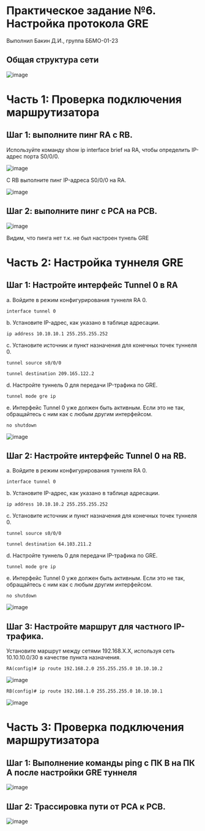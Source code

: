 # Практическое задание №6. Настройка протокола GRE

Выполнил Бакин Д.И., группа ББМО-01-23

## Общая структура сети

![image](https://github.com/xoz0r/TOIB_Bakin/assets/145142526/112d927a-5c55-4b38-88e5-e51ee6a609c8)

# Часть 1: Проверка подключения маршрутизатора

## Шаг 1: выполните пинг RA с RB.

Используйте команду show ip interface brief на RA, чтобы определить IP-адрес порта S0/0/0.

![image](https://github.com/xoz0r/TOIB_Bakin/assets/145142526/a37c8d81-6af7-449e-a0aa-322a9e6871d7)

С RB выполните пинг IP-адреса S0/0/0 на RA.

![image](https://github.com/xoz0r/TOIB_Bakin/assets/145142526/45f657d6-aa2b-49ba-ba2c-3f5e7d36169b)

## Шаг 2: выполните пинг с PCA на PCB.

![image](https://github.com/xoz0r/TOIB_Bakin/assets/145142526/8d19d6cc-34e1-4672-9f45-4853ab7240b0)

Видим, что пинга нет т.к. не был настроен тунель GRE

# Часть 2: Настройка туннеля GRE

## Шаг 1:  Настройте интерфейс Tunnel 0 в RA

a.     Войдите в режим конфигурирования туннеля RA 0.
```
interface tunnel 0
```
b.    Установите IP-адрес, как указано в таблице адресации.
```
ip address 10.10.10.1 255.255.255.252
```
c.     Установите источник и пункт назначения для конечных точек туннеля 0.
```
tunnel source s0/0/0

tunnel destination 209.165.122.2
```
d.    Настройте туннель 0 для передачи IP-трафика по GRE.
```
tunnel mode gre ip
```
e.     Интерфейс Tunnel 0 уже должен быть активным. Если это не так, обращайтесь с ним как с любым другим интерфейсом.
```
no shutdown
```
![image](https://github.com/xoz0r/TOIB_Bakin/assets/145142526/64722860-2cc1-48f6-b14e-b44fa143dd13)

## Шаг 2: Настройте интерфейс Tunnel 0 на RB.

a.     Войдите в режим конфигурирования туннеля RA 0.
```
interface tunnel 0
```
b.    Установите IP-адрес, как указано в таблице адресации.
```
ip address 10.10.10.2 255.255.255.252
```
c.     Установите источник и пункт назначения для конечных точек туннеля 0.
```
tunnel source s0/0/0

tunnel destination 64.103.211.2
```
d.    Настройте туннель 0 для передачи IP-трафика по GRE.
```
tunnel mode gre ip
```
e.     Интерфейс Tunnel 0 уже должен быть активным. Если это не так, обращайтесь с ним как с любым другим интерфейсом.
```
no shutdown
```

![image](https://github.com/xoz0r/TOIB_Bakin/assets/145142526/d976b1ed-fe95-4f5d-a927-d90cce5481b6)

## Шаг 3: Настройте маршрут для частного IP-трафика.

Установите маршрут между сетями 192.168.X.X, используя сеть 10.10.10.0/30 в качестве пункта назначения.
```
RA(config)# ip route 192.168.2.0 255.255.255.0 10.10.10.2
```

![image](https://github.com/xoz0r/TOIB_Bakin/assets/145142526/c560a787-933e-4448-983c-1315f5a2e4aa)
```
RB(config)# ip route 192.168.1.0 255.255.255.0 10.10.10.1
```

![image](https://github.com/xoz0r/TOIB_Bakin/assets/145142526/c05caeb7-ae76-486d-bcd8-268b42832a0b)

# Часть 3: Проверка подключения маршрутизатора

## Шаг 1: Выполнение команды ping с ПК B на ПК А после настройки GRE туннеля

![image](https://github.com/xoz0r/TOIB_Bakin/assets/145142526/e9d37c1e-12e0-4034-890a-7af0a99bb262)

## Шаг 2: Трассировка пути от PCA к PCB.

![image](https://github.com/xoz0r/TOIB_Bakin/assets/145142526/a31a0fde-45fb-4083-aa1b-ec967792456e)
















